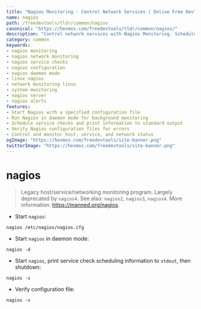 ```yaml
---
title: "Nagios Monitoring - Control Network Services | Online Free DevTools by Hexmos"
name: nagios
path: /freedevtools/tldr/common/nagios
canonical: "https://hexmos.com/freedevtools/tldr/common/nagios/"
description: "Control network services with Nagios Monitoring. Schedule checks, verify configurations, and daemonize processes easily. Free online tool, no registration required."
category: common
keywords:
- nagios monitoring
- nagios network monitoring
- nagios service checks
- nagios configuration
- nagios daemon mode
- linux nagios
- network monitoring linux
- system monitoring
- nagios server
- nagios alerts
features:
- Start Nagios with a specified configuration file
- Run Nagios in daemon mode for background monitoring
- Schedule service checks and print information to standard output
- Verify Nagios configuration files for errors
- Control and monitor host, service, and network status
ogImage: "https://hexmos.com/freedevtools/site-banner.png"
twitterImage: "https://hexmos.com/freedevtools/site-banner.png"
---
```


# nagios

> Legacy host/service/networking monitoring program.
> Largely deprecated by `nagios4`.
> See also: `nagios2`, `nagios3`, `nagios4`.
> More information: <https://manned.org/nagios>.

- Start `nagios`:

`nagios /etc/nagios/nagios.cfg`

- Start `nagios` in daemon mode:

`nagios -d`

- Start `nagios`, print service check scheduling information to `stdout`, then shutdown:

`nagios -s`

- Verify configuration file:

`nagios -v`
